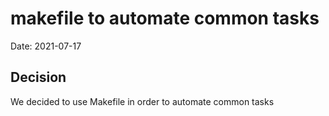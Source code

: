 # makefile to automate common tasks

Date: 2021-07-17

## Decision

We decided to use Makefile in order to automate common tasks